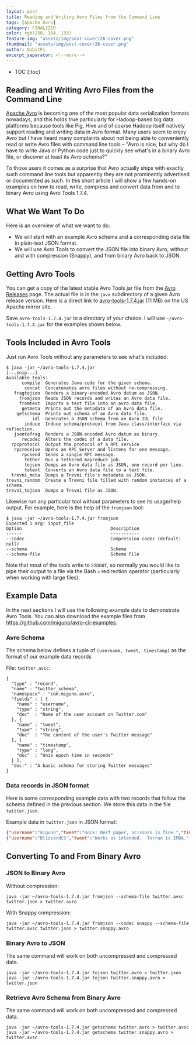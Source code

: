 ```yaml
---
layout: post
title: Reading and Writing Avro Files from the Command Line
tags: [Apache Avro]
category: FINALIZED
color: rgb(250, 154, 133)
feature-img: "assets/img/post-cover/26-cover.png"
thumbnail: "assets/img/post-cover/26-cover.png"
author: QubitPi
excerpt_separator: <!--more-->
---
```


<!--more-->

* TOC
{:toc}

## Reading and Writing Avro Files from the Command Line

[Apache Avro](http://avro.apache.org/) is becoming one of the most popular data serialization formats nowadays, and this
holds true particularly for Hadoop-based big data platforms because tools like Pig, Hive and of course Hadoop itself
natively support reading and writing data in Avro format. Many users seem to enjoy Avro but I have heard many complaints
about not being able to conveniently read or write Avro files with command line tools – "Avro is nice, but why do I have
to write Java or Python code just to quickly see what's in a binary Avro file, or discover at least its Avro schema?"

To those users it comes as a surprise that Avro actually ships with exactly such command line tools but apparently they
are not prominently advertised or documented as such. In this short article I will show a few hands-on examples on how
to read, write, compress and convert data from and to binary Avro using Avro Tools 1.7.4.

## What We Want To Do

Here is an overview of what we want to do:

* We will start with an example Avro schema and a corresponding data file in plain-text JSON format.
* We will use Avro Tools to convert the JSON file into binary Avro, without and with compression (Snappy), and from
  binary Avro back to JSON.
  
## Getting Avro Tools

You can get a copy of the latest stable Avro Tools jar file from the
[Avro Releases](http://avro.apache.org/releases.html#Download) page. The actual file is in the `java` subdirectory of a
given Avro release version. Here is a direct link to
[avro-tools-1.7.4.jar](http://www.us.apache.org/dist/avro/avro-1.7.4/java/avro-tools-1.7.4.jar) (11 MB) on the US Apache
mirror site.

Save `avro-tools-1.7.4.jar` to a directory of your choice. I will use `~/avro-tools-1.7.4.jar` for the examples shown
below.

## Tools Included in Avro Tools

Just run Avro Tools without any parameters to see what's included:

```
$ java -jar ~/avro-tools-1.7.4.jar
[...snip...]
Available tools:
      compile  Generates Java code for the given schema.
       concat  Concatenates avro files without re-compressing.
   fragtojson  Renders a binary-encoded Avro datum as JSON.
     fromjson  Reads JSON records and writes an Avro data file.
     fromtext  Imports a text file into an avro data file.
      getmeta  Prints out the metadata of an Avro data file.
    getschema  Prints out schema of an Avro data file.
          idl  Generates a JSON schema from an Avro IDL file
       induce  Induce schema/protocol from Java class/interface via reflection.
   jsontofrag  Renders a JSON-encoded Avro datum as binary.
      recodec  Alters the codec of a data file.
  rpcprotocol  Output the protocol of a RPC service
   rpcreceive  Opens an RPC Server and listens for one message.
      rpcsend  Sends a single RPC message.
       tether  Run a tethered mapreduce job.
       tojson  Dumps an Avro data file as JSON, one record per line.
       totext  Converts an Avro data file to a text file.
  trevni_meta  Dumps a Trevni file's metadata as JSON.
trevni_random  Create a Trevni file filled with random instances of a schema.
trevni_tojson  Dumps a Trevni file as JSON.
```

Likewise run any particular tool without parameters to see its usage/help output. For example, here is the help of the
`fromjson` tool:

```
$ java -jar ~/avro-tools-1.7.4.jar fromjson
Expected 1 arg: input_file
Option                                  Description
------                                  -----------
--codec                                 Compression codec (default: null)
--schema                                Schema
--schema-file                           Schema File
```

Note that most of the tools write to `STDOUT`, so normally you would like to pipe their output to a file via the Bash
`>` redirection operator (particularly when working with large files).

## Example Data

In the next sections I will use the following example data to demonstrate Avro Tools. You can also download the example
files from https://github.com/miguno/avro-cli-examples.

### Avro Schema

The schema below defines a tuple of `(username, tweet, timestamp)` as the format of our example data records

File: `twitter.avsc`:

```
{
  "type" : "record",
  "name" : "twitter_schema",
  "namespace" : "com.miguno.avro",
  "fields" : [ {
    "name" : "username",
    "type" : "string",
    "doc"  : "Name of the user account on Twitter.com"
  }, {
    "name" : "tweet",
    "type" : "string",
    "doc"  : "The content of the user's Twitter message"
  }, {
    "name" : "timestamp",
    "type" : "long",
    "doc"  : "Unix epoch time in seconds"
  } ],
  "doc:" : "A basic schema for storing Twitter messages"
}
```

### Data records in JSON format

Here is some corresponding example data with two records that follow the schema defined in the previous section. We
store this data in the file `twitter.json`.

Example data in `twitter.json` in JSON format:

```json
{"username":"miguno","tweet":"Rock: Nerf paper, scissors is fine.","timestamp": 1366150681}
{"username":"BlizzardCS","tweet":"Works as intended.  Terran is IMBA.","timestamp": 1366154481}
```

## Converting To and From Binary Avro

### JSON to Binary Avro

Without compression:

    java -jar ~/avro-tools-1.7.4.jar fromjson --schema-file twitter.avsc twitter.json > twitter.avro
    
With Snappy compression:

    java -jar ~/avro-tools-1.7.4.jar fromjson --codec snappy --schema-file twitter.avsc twitter.json > twitter.snappy.avro

### Binary Avro to JSON

The same command will work on both uncompressed and compressed data.

    java -jar ~/avro-tools-1.7.4.jar tojson twitter.avro > twitter.json
    java -jar ~/avro-tools-1.7.4.jar tojson twitter.snappy.avro > twitter.json
    
### Retrieve Avro Schema from Binary Avro

The same command will work on both uncompressed and compressed data.

    java -jar ~/avro-tools-1.7.4.jar getschema twitter.avro > twitter.avsc
    java -jar ~/avro-tools-1.7.4.jar getschema twitter.snappy.avro > twitter.avsc
